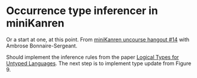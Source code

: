 # Occurrence type inferencer in miniKanren

Or a start at one, at this point. From [miniKanren uncourse hangout #14](https://www.youtube.com/watch?v=KgWW3MZN7Nc) with Ambrose Bonnaire-Sergeant.

Should implement the inference rules from the paper [Logical Types for Untyped Languages](http://www.ccs.neu.edu/racket/pubs/icfp10-thf.pdf). The next step is to implement type update from Figure 9.
